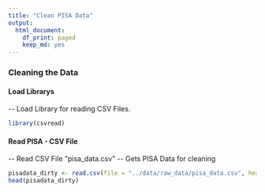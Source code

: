 ```yaml
---
title: "Clean PISA Data"
output:
  html_document:
    df_print: paged
    keep_md: yes
---
```





### Cleaning the Data

#### Load Librarys

-- Load Library for reading CSV Files.


```r
library(csvread)
```


#### Read PISA - CSV File

-- Read CSV File "pisa_data.csv"
-- Gets PISA Data for cleaning



```r
pisadata_dirty <- read.csv(file = "../data/raw_data/pisa_data.csv", header = TRUE)
head(pisadata_dirty)
```

<div data-pagedtable="false">
  <script data-pagedtable-source type="application/json">
{"columns":[{"label":[""],"name":["_rn_"],"type":[""],"align":["left"]},{"label":["ï..Country.Name"],"name":[1],"type":["fctr"],"align":["left"]},{"label":["Country.Code"],"name":[2],"type":["fctr"],"align":["left"]},{"label":["Series.Name"],"name":[3],"type":["fctr"],"align":["left"]},{"label":["Series.Code"],"name":[4],"type":["fctr"],"align":["left"]},{"label":["X2013..YR2013."],"name":[5],"type":["fctr"],"align":["left"]},{"label":["X2014..YR2014."],"name":[6],"type":["fctr"],"align":["left"]},{"label":["X2015..YR2015."],"name":[7],"type":["fctr"],"align":["left"]}],"data":[{"1":"Albania","2":"ALB","3":"PISA: Mean performance on the mathematics scale","4":"LO.PISA.MAT","5":"..","6":"..","7":"413.157","_rn_":"1"},{"1":"Albania","2":"ALB","3":"PISA: Mean performance on the mathematics scale. Female","4":"LO.PISA.MAT.FE","5":"..","6":"..","7":"417.750029482799","_rn_":"2"},{"1":"Albania","2":"ALB","3":"PISA: Mean performance on the mathematics scale. Male","4":"LO.PISA.MAT.MA","5":"..","6":"..","7":"408.545458736189","_rn_":"3"},{"1":"Albania","2":"ALB","3":"PISA: Mean performance on the reading scale","4":"LO.PISA.REA","5":"..","6":"..","7":"405.2588","_rn_":"4"},{"1":"Albania","2":"ALB","3":"PISA: Mean performance on the reading scale. Female","4":"LO.PISA.REA.FE","5":"..","6":"..","7":"434.639625546737","_rn_":"5"},{"1":"Albania","2":"ALB","3":"PISA: Mean performance on the reading scale. Male","4":"LO.PISA.REA.MA","5":"..","6":"..","7":"375.75919916958","_rn_":"6"}],"options":{"columns":{"min":{},"max":[10]},"rows":{"min":[10],"max":[10]},"pages":{}}}
  </script>
</div>
